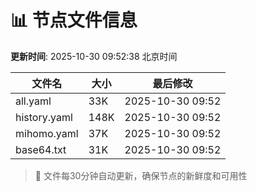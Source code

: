 # 📊 节点文件信息

**更新时间**: 2025-10-30 09:52:38 北京时间

| 文件名 | 大小 | 最后修改 |
|--------|------|----------|
| all.yaml | 33K | 2025-10-30 09:52 |
| history.yaml | 148K | 2025-10-30 09:52 |
| mihomo.yaml | 37K | 2025-10-30 09:52 |
| base64.txt | 31K | 2025-10-30 09:52 |

> 🔄 文件每30分钟自动更新，确保节点的新鲜度和可用性

